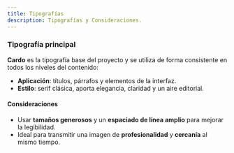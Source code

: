 ```yaml
---
title: Tipografías
description: Tipografías y Consideraciones.
---
```


### Tipografía principal

**Cardo** es la tipografía base del proyecto y se utiliza de forma consistente en todos los niveles del contenido:

- **Aplicación**: títulos, párrafos y elementos de la interfaz.
- **Estilo**: serif clásica, aporta elegancia, claridad y un aire editorial.

#### Consideraciones

- Usar **tamaños generosos** y un **espaciado de línea amplio** para mejorar la legibilidad.
- Ideal para transmitir una imagen de **profesionalidad** y **cercanía** al mismo tiempo.

